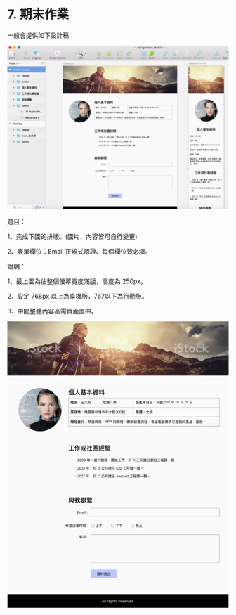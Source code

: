 # 7. 期末作業

一般會提供如下設計稿：

![](/assets/assignment_draft.png)



題目：

1、完成下圖的排版。\(圖片、內容皆可自行變更\)

2、表單欄位：Email 正規式認證、每個欄位皆必填。

說明：

1、最上圖為佔整個螢幕寬度滿版，高度為 250px。

2、設定 768px 以上為桌機版，767以下為行動版。

3、中間整體內容區需頁面置中。

![](/assets/assignment_desktop.png)

